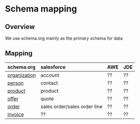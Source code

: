 # Schema mapping

## Overview
We use schema.org mainly as the primary schema for data

## Mapping

|schema.org   | salesforce   | AWE  |  JDE | 
|:------------|:-------------|:-----|:------|
|[organization](https://schema.org/Organization)| account | ?? | ?? |
|[person](https://schema.org/Person) | contact | ?? | ?? |
|[product](https://schema.org/Product) | product | ?? | ?? |
|[offer](https://schema.org/Offer) | quote | ?? | ?? |
|[order](https://schema.org/Order) | sales order/sales order line | ?? | ?? |
|[invoice](https://schema.org/Invoice) | ??  | ?? | ?? |


